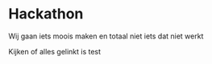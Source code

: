 # Hackathon
Wij gaan iets moois maken en totaal niet iets dat niet werkt


Kijken of alles gelinkt is test